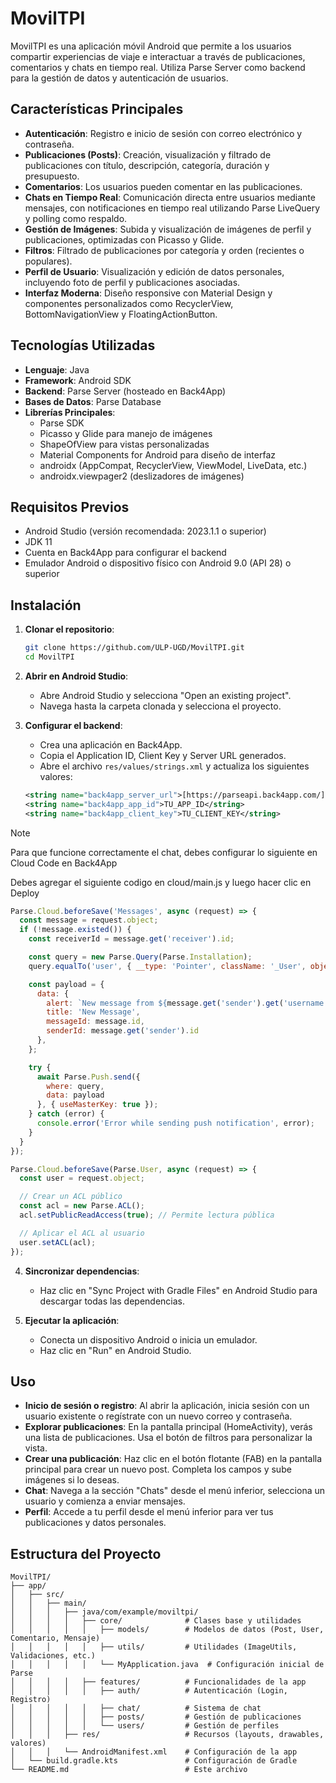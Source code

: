 # MovilTPI

MovilTPI es una aplicación móvil Android que permite a los usuarios compartir experiencias de viaje e interactuar a través de publicaciones, comentarios y chats en tiempo real. Utiliza Parse Server como backend para la gestión de datos y autenticación de usuarios.

## Características Principales

-   **Autenticación**: Registro e inicio de sesión con correo electrónico y contraseña.
-   **Publicaciones (Posts)**: Creación, visualización y filtrado de publicaciones con título, descripción, categoría, duración y presupuesto.
-   **Comentarios**: Los usuarios pueden comentar en las publicaciones.
-   **Chats en Tiempo Real**: Comunicación directa entre usuarios mediante mensajes, con notificaciones en tiempo real utilizando Parse LiveQuery y polling como respaldo.
-   **Gestión de Imágenes**: Subida y visualización de imágenes de perfil y publicaciones, optimizadas con Picasso y Glide.
-   **Filtros**: Filtrado de publicaciones por categoría y orden (recientes o populares).
-   **Perfil de Usuario**: Visualización y edición de datos personales, incluyendo foto de perfil y publicaciones asociadas.
-   **Interfaz Moderna**: Diseño responsive con Material Design y componentes personalizados como RecyclerView, BottomNavigationView y FloatingActionButton.

## Tecnologías Utilizadas

-   **Lenguaje**: Java
-   **Framework**: Android SDK
-   **Backend**: Parse Server (hosteado en Back4App)
-   **Bases de Datos**: Parse Database
-   **Librerías Principales**:
    -   Parse SDK
    -   Picasso y Glide para manejo de imágenes
    -   ShapeOfView para vistas personalizadas
    -   Material Components for Android para diseño de interfaz
    -   androidx (AppCompat, RecyclerView, ViewModel, LiveData, etc.)
    -   androidx.viewpager2 (deslizadores de imágenes)

## Requisitos Previos

-   Android Studio (versión recomendada: 2023.1.1 o superior)
-   JDK 11
-   Cuenta en Back4App para configurar el backend
-   Emulador Android o dispositivo físico con Android 9.0 (API 28) o superior

## Instalación

1.  **Clonar el repositorio**:

    ```bash
    git clone https://github.com/ULP-UGD/MovilTPI.git
    cd MovilTPI
    ```

2.  **Abrir en Android Studio**:
    -   Abre Android Studio y selecciona "Open an existing project".
    -   Navega hasta la carpeta clonada y selecciona el proyecto.

3.  **Configurar el backend**:
    -   Crea una aplicación en Back4App.
    -   Copia el Application ID, Client Key y Server URL generados.
    -   Abre el archivo `res/values/strings.xml` y actualiza los siguientes valores:

    ```xml
    <string name="back4app_server_url">[https://parseapi.back4app.com/](https://parseapi.back4app.com/)</string>
    <string name="back4app_app_id">TU_APP_ID</string>
    <string name="back4app_client_key">TU_CLIENT_KEY</string>
    ```

>[!NOTE]
> Para que funcione correctamente el chat, debes configurar lo siguiente en Cloud Code en Back4App
>
>Debes agregar el siguiente codigo en cloud/main.js y luego hacer clic en Deploy
>
> ```js
> Parse.Cloud.beforeSave('Messages', async (request) => {
>   const message = request.object;
>   if (!message.existed()) {
>     const receiverId = message.get('receiver').id;
>
>     const query = new Parse.Query(Parse.Installation);
>     query.equalTo('user', { __type: 'Pointer', className: '_User', objectId: receiverId });
>
>     const payload = {
>       data: {
>         alert: `New message from ${message.get('sender').get('username')}`,
>         title: 'New Message',
>         messageId: message.id,
>         senderId: message.get('sender').id
>       },
>     };
>
>     try {
>       await Parse.Push.send({
>         where: query,
>         data: payload
>       }, { useMasterKey: true });
>     } catch (error) {
>       console.error('Error while sending push notification', error);
>     }
>   }
> });
>
> Parse.Cloud.beforeSave(Parse.User, async (request) => {
>   const user = request.object;
>
>   // Crear un ACL público
>   const acl = new Parse.ACL();
>   acl.setPublicReadAccess(true); // Permite lectura pública
>
>   // Aplicar el ACL al usuario
>   user.setACL(acl);
> });
> ```

4.  **Sincronizar dependencias**:
    -   Haz clic en "Sync Project with Gradle Files" en Android Studio para descargar todas las dependencias.

5.  **Ejecutar la aplicación**:
    -   Conecta un dispositivo Android o inicia un emulador.
    -   Haz clic en "Run" en Android Studio.

## Uso

-   **Inicio de sesión o registro**: Al abrir la aplicación, inicia sesión con un usuario existente o regístrate con un nuevo correo y contraseña.
-   **Explorar publicaciones**: En la pantalla principal (HomeActivity), verás una lista de publicaciones. Usa el botón de filtros para personalizar la vista.
-   **Crear una publicación**: Haz clic en el botón flotante (FAB) en la pantalla principal para crear un nuevo post. Completa los campos y sube imágenes si lo deseas.
-   **Chat**: Navega a la sección "Chats" desde el menú inferior, selecciona un usuario y comienza a enviar mensajes.
-   **Perfil**: Accede a tu perfil desde el menú inferior para ver tus publicaciones y datos personales.

## Estructura del Proyecto
```
MovilTPI/
├── app/
│   ├── src/
│   │   ├── main/
│   │   │   ├── java/com/example/moviltpi/
│   │   │   │   ├── core/              # Clases base y utilidades
│   │   │   │   │   ├── models/        # Modelos de datos (Post, User, Comentario, Mensaje)
│   │   │   │   │   ├── utils/         # Utilidades (ImageUtils, Validaciones, etc.)
│   │   │   │   │   └── MyApplication.java  # Configuración inicial de Parse
│   │   │   │   ├── features/          # Funcionalidades de la app
│   │   │   │   │   ├── auth/          # Autenticación (Login, Registro)
│   │   │   │   │   ├── chat/          # Sistema de chat
│   │   │   │   │   ├── posts/         # Gestión de publicaciones
│   │   │   │   │   └── users/         # Gestión de perfiles
│   │   │   ├── res/                   # Recursos (layouts, drawables, valores)
│   │   │   └── AndroidManifest.xml    # Configuración de la app
│   └── build.gradle.kts               # Configuración de Gradle
└── README.md                          # Este archivo
```
